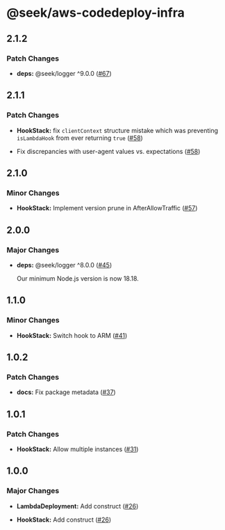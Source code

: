 # @seek/aws-codedeploy-infra

## 2.1.2

### Patch Changes

- **deps:** @seek/logger ^9.0.0 ([#67](https://github.com/seek-oss/aws-codedeploy-hooks/pull/67))

## 2.1.1

### Patch Changes

- **HookStack:** fix `clientContext` structure mistake which was preventing `isLambdaHook` from ever returning `true` ([#58](https://github.com/seek-oss/aws-codedeploy-hooks/pull/58))

- Fix discrepancies with user-agent values vs. expectations ([#58](https://github.com/seek-oss/aws-codedeploy-hooks/pull/58))

## 2.1.0

### Minor Changes

- **HookStack:** Implement version prune in AfterAllowTraffic ([#57](https://github.com/seek-oss/aws-codedeploy-hooks/pull/57))

## 2.0.0

### Major Changes

- **deps:** @seek/logger ^8.0.0 ([#45](https://github.com/seek-oss/aws-codedeploy-hooks/pull/45))

  Our minimum Node.js version is now 18.18.

## 1.1.0

### Minor Changes

- **HookStack:** Switch hook to ARM ([#41](https://github.com/seek-oss/aws-codedeploy-hooks/pull/41))

## 1.0.2

### Patch Changes

- **docs:** Fix package metadata ([#37](https://github.com/seek-oss/aws-codedeploy-hooks/pull/37))

## 1.0.1

### Patch Changes

- **HookStack:** Allow multiple instances ([#31](https://github.com/seek-oss/aws-codedeploy-hooks/pull/31))

## 1.0.0

### Major Changes

- **LambdaDeployment:** Add construct ([#26](https://github.com/seek-oss/aws-codedeploy-hooks/pull/26))

- **HookStack:** Add construct ([#26](https://github.com/seek-oss/aws-codedeploy-hooks/pull/26))
